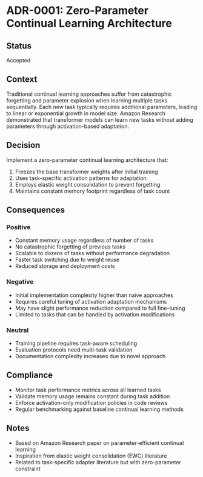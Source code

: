 # ADR-0001: Zero-Parameter Continual Learning Architecture

## Status
Accepted

## Context
Traditional continual learning approaches suffer from catastrophic forgetting and parameter explosion when learning multiple tasks sequentially. Each new task typically requires additional parameters, leading to linear or exponential growth in model size. Amazon Research demonstrated that transformer models can learn new tasks without adding parameters through activation-based adaptation.

## Decision
Implement a zero-parameter continual learning architecture that:
1. Freezes the base transformer weights after initial training
2. Uses task-specific activation patterns for adaptation
3. Employs elastic weight consolidation to prevent forgetting
4. Maintains constant memory footprint regardless of task count

## Consequences

### Positive
- Constant memory usage regardless of number of tasks
- No catastrophic forgetting of previous tasks
- Scalable to dozens of tasks without performance degradation
- Faster task switching due to weight reuse
- Reduced storage and deployment costs

### Negative
- Initial implementation complexity higher than naive approaches
- Requires careful tuning of activation adaptation mechanisms
- May have slight performance reduction compared to full fine-tuning
- Limited to tasks that can be handled by activation modifications

### Neutral
- Training pipeline requires task-aware scheduling
- Evaluation protocols need multi-task validation
- Documentation complexity increases due to novel approach

## Compliance
- Monitor task performance metrics across all learned tasks
- Validate memory usage remains constant during task addition
- Enforce activation-only modification policies in code reviews
- Regular benchmarking against baseline continual learning methods

## Notes
- Based on Amazon Research paper on parameter-efficient continual learning
- Inspiration from elastic weight consolidation (EWC) literature
- Related to task-specific adapter literature but with zero-parameter constraint